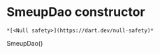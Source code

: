 


# SmeupDao constructor




    *[<Null safety>](https://dart.dev/null-safety)*



SmeupDao()












